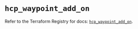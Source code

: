 # `hcp_waypoint_add_on`

Refer to the Terraform Registry for docs: [`hcp_waypoint_add_on`](https://registry.terraform.io/providers/hashicorp/hcp/0.92.0/docs/resources/waypoint_add_on).
